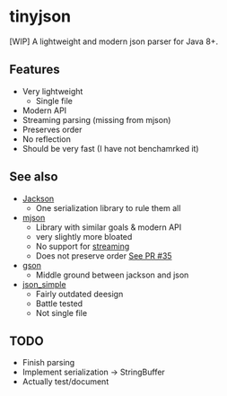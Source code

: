 tinyjson
========
[WIP] A lightweight and modern json parser for Java 8+.

## Features
- Very lightweight
   - Single file
- Modern API
- Streaming parsing (missing from mjson)
- Preserves order
- No reflection
- Should be very fast (I have not benchamrked it)

## See also
- [Jackson](https://github.com/FasterXML/jackson)
   - One serialization library to rule them all
- [mjson](https://github.com/bolerio/mjson)
  - Library with similar goals & modern API
  - very slightly more bloated
  - No support for [streaming](https://github.com/bolerio/mjson/issues/31)
  - Does not preserve order [See PR #35](https://github.com/bolerio/mjson/pull/35)
- [gson](https://github.com/google/gson)
  - Middle ground between jackson and json
- [json\_simple](https://github.com/cliftonlabs/json-simple)
  - Fairly outdated deesign
  - Battle tested
  - Not single file  

## TODO
- Finish parsing
- Implement serialization -> StringBuffer
- Actually test/document


